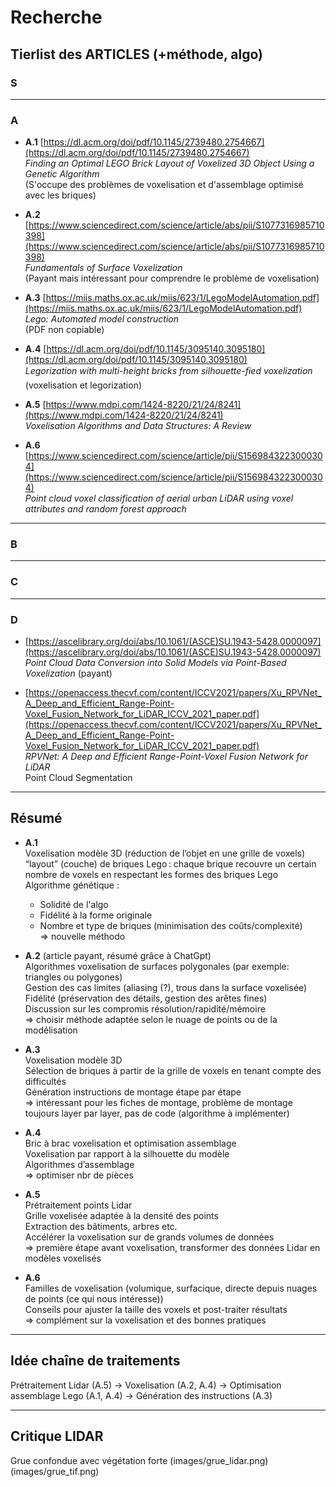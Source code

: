 # Recherche

## Tierlist des ARTICLES (+méthode, algo)

### S

---

### A

- **A.1** [https://dl.acm.org/doi/pdf/10.1145/2739480.2754667](https://dl.acm.org/doi/pdf/10.1145/2739480.2754667)  
  *Finding an Optimal LEGO Brick Layout of Voxelized 3D Object Using a Genetic Algorithm*  
  (S'occupe des problèmes de voxelisation et d'assemblage optimisé avec les briques)

- **A.2** [https://www.sciencedirect.com/science/article/abs/pii/S1077316985710398](https://www.sciencedirect.com/science/article/abs/pii/S1077316985710398)  
  *Fundamentals of Surface Voxelization*  
  (Payant mais intéressant pour comprendre le problème de voxelisation)

- **A.3** [https://miis.maths.ox.ac.uk/miis/623/1/LegoModelAutomation.pdf](https://miis.maths.ox.ac.uk/miis/623/1/LegoModelAutomation.pdf)  
  *Lego: Automated model construction*  
  (PDF non copiable)

- **A.4** [https://dl.acm.org/doi/pdf/10.1145/3095140.3095180](https://dl.acm.org/doi/pdf/10.1145/3095140.3095180)  
  *Legorization with multi-height bricks from silhouette-fied voxelization*  
  (voxelisation et legorization)

- **A.5** [https://www.mdpi.com/1424-8220/21/24/8241](https://www.mdpi.com/1424-8220/21/24/8241)  
  *Voxelisation Algorithms and Data Structures: A Review*

- **A.6** [https://www.sciencedirect.com/science/article/pii/S1569843223000304](https://www.sciencedirect.com/science/article/pii/S1569843223000304)  
  *Point cloud voxel classification of aerial urban LiDAR using voxel attributes and random forest approach*

---

### B



---

### C



---

### D

- [https://ascelibrary.org/doi/abs/10.1061/(ASCE)SU.1943-5428.0000097](https://ascelibrary.org/doi/abs/10.1061/(ASCE)SU.1943-5428.0000097)  
  *Point Cloud Data Conversion into Solid Models via Point-Based Voxelization* (payant)

- [https://openaccess.thecvf.com/content/ICCV2021/papers/Xu_RPVNet_A_Deep_and_Efficient_Range-Point-Voxel_Fusion_Network_for_LiDAR_ICCV_2021_paper.pdf](https://openaccess.thecvf.com/content/ICCV2021/papers/Xu_RPVNet_A_Deep_and_Efficient_Range-Point-Voxel_Fusion_Network_for_LiDAR_ICCV_2021_paper.pdf)  
  *RPVNet: A Deep and Efficient Range-Point-Voxel Fusion Network for LiDAR*  
  Point Cloud Segmentation

---

## Résumé

- **A.1**  
  Voxelisation modèle 3D (réduction de l’objet en une grille de voxels)  
  “layout” (couche) de briques Lego : chaque brique recouvre un certain nombre de voxels en respectant les formes des briques Lego  
  Algorithme génétique :  
    - Solidité de l'algo  
    - Fidélité à la forme originale  
    - Nombre et type de briques (minimisation des coûts/complexité)  
  => nouvelle méthodo

- **A.2** (article payant, résumé grâce à ChatGpt)  
  Algorithmes voxelisation de surfaces polygonales (par exemple: triangles ou polygones)  
  Gestion des cas limites (aliasing (?), trous dans la surface voxelisée)  
  Fidélité (préservation des détails, gestion des arêtes fines)  
  Discussion sur les compromis résolution/rapidité/mémoire  
  => choisir méthode adaptée selon le nuage de points ou de la modélisation

- **A.3**  
  Voxelisation modèle 3D  
  Sélection de briques à partir de la grille de voxels en tenant compte des difficultés  
  Génération instructions de montage étape par étape  
  => intéressant pour les fiches de montage, problème de montage toujours layer par layer, pas de code (algorithme à implémenter)

- **A.4**  
  Bric à brac voxelisation et optimisation assemblage  
  Voxelisation par rapport à la silhouette du modèle  
  Algorithmes d’assemblage  
  => optimiser nbr de pièces

- **A.5**  
  Prétraitement points Lidar  
  Grille voxelisée adaptée à la densité des points  
  Extraction des bâtiments, arbres etc.  
  Accélérer la voxelisation sur de grands volumes de données  
  => première étape avant voxelisation, transformer des données Lidar en modèles voxelisés

- **A.6**  
  Familles de voxelisation (volumique, surfacique, directe depuis nuages de points (ce qui nous intéresse))  
  Conseils pour ajuster la taille des voxels et post-traiter résultats  
  => complément sur la voxelisation et des bonnes pratiques

---

## Idée chaîne de traitements

Prétraitement Lidar (A.5) → Voxelisation (A.2, A.4) → Optimisation assemblage Lego (A.1, A.4) → Génération des instructions (A.3)

---

## Critique LIDAR

Grue confondue avec végétation forte
(images/grue_lidar.png) (images/grue_tif.png)







